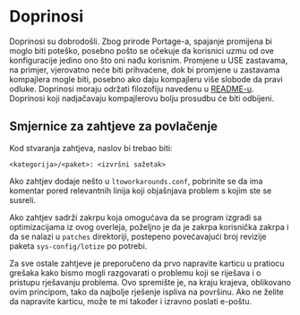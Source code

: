 # Doprinosi

Doprinosi su dobrodošli. Zbog prirode Portage-a, spajanje promijena bi moglo biti poteško, posebno pošto se očekuje da korisnici uzmu od ove konfiguracije jedino ono što oni nađu korisnim. Promjene u USE zastavama, na primjer, vjerovatno neće biti prihvaćene, dok bi promjene u zastavama kompajlera mogle biti, posebno ako daju kompajleru više slobode da pravi odluke. Doprinosi moraju održati filozofiju navedenu u [README-u](README_bs_Lat.md). Doprinosi koji nadjačavaju kompajlerovu bolju prosudbu će biti odbijeni.

## Smjernice za zahtjeve za povlačenje

Kod stvaranja zahtjeva, naslov bi trebao biti:

~~~ text 
<kategorija>/<paket>: <izvršni sažetak>
~~~

Ako zahtjev dodaje nešto u `ltoworkarounds.conf`, pobrinite se da ima komentar pored relevantnih linija koji objašnjava problem s kojim ste se susreli.

Ako zahtjev sadrži zakrpu koja omogućava da se program izgradi sa optimizacijama iz ovog overleja, poželjno je da je zakrpa korisnička zakrpa i da se nalazi u `patches` direktoriji, postepeno povećavajući broj revizije paketa `sys-config/lotize` po potrebi.

Za sve ostale zahtjeve je preporučeno da prvo napravite karticu u pratiocu grešaka kako bismo mogli razgovarati o problemu koji se riješava i o pristupu rješavanju problema. Ovo spremište je, na kraju krajeva, oblikovano ovim principom, tako da najbolje rješenje ispliva na površinu. Ako ne želite da napravite karticu, može te mi također i izravno poslati e-poštu.
